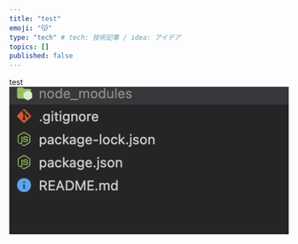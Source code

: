 ```yaml
---
title: "test"
emoji: "😽"
type: "tech" # tech: 技術記事 / idea: アイデア
topics: []
published: false
---
```


test
![](/images/ScreenShot%202022-12-08%205.15.23.png)